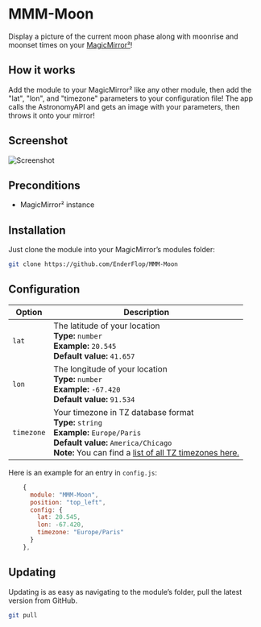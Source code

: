 # MMM-Moon

Display a picture of the current moon phase along with moonrise and moonset times on your [MagicMirror²](https://github.com/MichMich/MagicMirror/)!

## How it works

Add the module to your MagicMirror² like any other module, then add the "lat", "lon", and "timezone" parameters to your configuration file! The app calls the AstronomyAPI and gets an image with your parameters, then throws it onto your mirror!

## Screenshot

![Screenshot](./imgs/moon_pic1.png)

## Preconditions

* MagicMirror² instance

## Installation

Just clone the module into your MagicMirror’s modules folder:

```bash
git clone https://github.com/EnderFlop/MMM-Moon
```

## Configuration

| Option | Description |
| ------ | ----------- |
| `lat` | The latitude of your location<br>**Type:** `number`<br>**Example:** `20.545`<br>**Default value:** `41.657` <br>|
| `lon` | The longitude of your location<br>**Type:** `number`<br>**Example:** `-67.420`<br>**Default value:** `91.534` <br>|
| `timezone` | Your timezone in TZ database format<br>**Type:** `string` <br>**Example:** `Europe/Paris` <br>**Default value:** `America/Chicago`<br>**Note:** You can find a [list of all TZ timezones here.](https://en.wikipedia.org/wiki/List_of_tz_database_time_zones)

Here is an example for an entry in `config.js`:

```js
    {
      module: "MMM-Moon",
      position: "top_left",
      config: {
        lat: 20.545,
        lon: -67.420,
        timezone: "Europe/Paris"
      }
    },
```

## Updating

Updating is as easy as navigating to the module’s folder, pull the latest version from GitHub.

```bash
git pull
```
